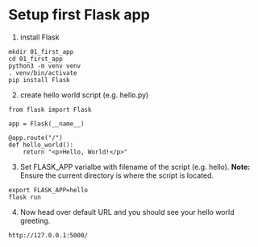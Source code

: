 # Setup first Flask app

1. install Flask 

```
mkdir 01_first_app 
cd 01_first_app
python3 -m venv venv
. venv/bin/activate
pip install Flask
```



2. create hello world script (e.g. hello.py)
```
from flask import Flask

app = Flask(__name__)

@app.route("/")
def hello_world():
    return "<p>Hello, World!</p>"

```

3. Set FLASK_APP varialbe with filename of the script (e.g. hello). **Note:** Ensure the current directory is where the script is located.  
```
export FLASK_APP=hello
flask run
```

4. Now head over default URL and you should see your hello world greeting.
```
http://127.0.0.1:5000/
```



